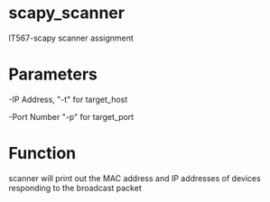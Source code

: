 # scapy_scanner
IT567-scapy scanner assignment

# Parameters
-IP Address, "-t" for target_host

-Port Number "-p" for target_port

# Function
scanner will print out the MAC address and IP addresses of devices responding to the broadcast packet
